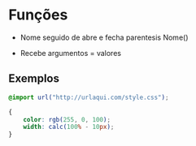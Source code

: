 # Funções

* Nome seguido de abre e fecha parentesis Nome()

* Recebe argumentos = valores

## Exemplos

```css
@import url("http://urlaqui.com/style.css");

{
    color: rgb(255, 0, 100);
    width: calc(100% - 10px);
}

```